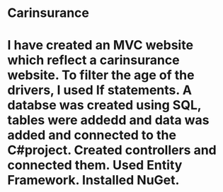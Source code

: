# Carinsurance
# I have created an MVC website which reflect a carinsurance website. To filter the age of the drivers, I used If statements. A databse was created using SQL, tables were addedd and data was added and connected to the C#project. Created controllers and connected them. Used Entity Framework. Installed NuGet.
 
